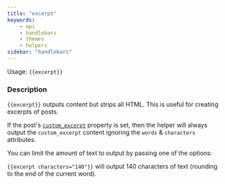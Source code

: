 ```yaml
---
title: "excerpt"
keywords:
    - api
    - handlebars
    - themes
    - helpers
sidebar: "handlebars"
---
```


Usage: `{{excerpt}}`

### Description

`{{excerpt}}` outputs content but strips all HTML. This is useful for creating excerpts of posts.

If the post's [`custom_excerpt`](https://blog.ghost.org/custom-excerpts/) property is set, then the helper will always output the `custom_excerpt` content ignoring the `words` & `characters` attributes.

You can limit the amount of text to output by passing one of the options:

`{{excerpt characters="140"}}` will output 140 characters of text (rounding to the end of the current word).
